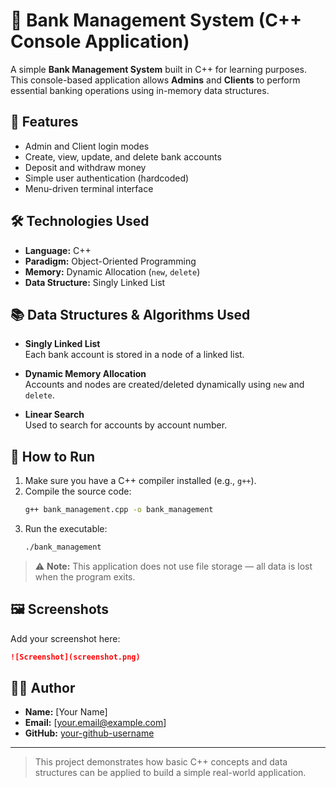 # 🏦 Bank Management System (C++ Console Application)

A simple **Bank Management System** built in C++ for learning purposes. This console-based application allows **Admins** and **Clients** to perform essential banking operations using in-memory data structures.

## 📌 Features

- Admin and Client login modes
- Create, view, update, and delete bank accounts
- Deposit and withdraw money
- Simple user authentication (hardcoded)
- Menu-driven terminal interface

## 🛠 Technologies Used

- **Language:** C++
- **Paradigm:** Object-Oriented Programming
- **Memory:** Dynamic Allocation (`new`, `delete`)
- **Data Structure:** Singly Linked List

## 📚 Data Structures & Algorithms Used

- **Singly Linked List**  
  Each bank account is stored in a node of a linked list.

- **Dynamic Memory Allocation**  
  Accounts and nodes are created/deleted dynamically using `new` and `delete`.

- **Linear Search**  
  Used to search for accounts by account number.

## 🚀 How to Run

1. Make sure you have a C++ compiler installed (e.g., `g++`).
2. Compile the source code:
   ```bash
   g++ bank_management.cpp -o bank_management
   ```
3. Run the executable:
   ```bash
   ./bank_management
   ```

> ⚠️ **Note:** This application does not use file storage — all data is lost when the program exits.

## 🖼️ Screenshots

Add your screenshot here:
```markdown
![Screenshot](screenshot.png)
```

## 👨‍💻 Author

- **Name:** [Your Name]
- **Email:** [your.email@example.com]
- **GitHub:** [your-github-username](https://github.com/your-github-username)

---

> This project demonstrates how basic C++ concepts and data structures can be applied to build a simple real-world application.
